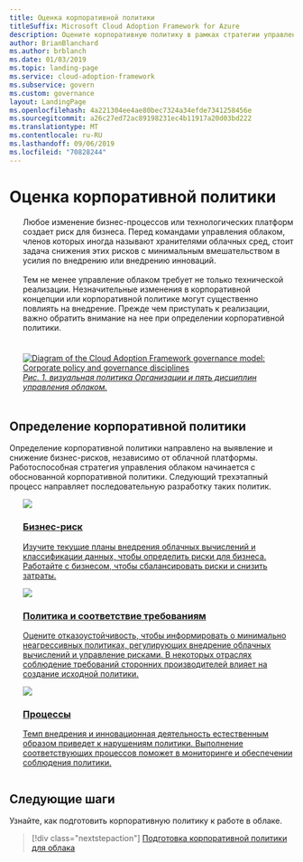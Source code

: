 ```yaml
---
title: Оценка корпоративной политики
titleSuffix: Microsoft Cloud Adoption Framework for Azure
description: Оцените корпоративную политику в рамках стратегии управления облаком.
author: BrianBlanchard
ms.author: brblanch
ms.date: 01/03/2019
ms.topic: landing-page
ms.service: cloud-adoption-framework
ms.subservice: govern
ms.custom: governance
layout: LandingPage
ms.openlocfilehash: 4a221304ee4ae80bec7324a34efde7341258456e
ms.sourcegitcommit: a26c27ed72ac89198231ec4b11917a20d03bd222
ms.translationtype: MT
ms.contentlocale: ru-RU
ms.lasthandoff: 09/06/2019
ms.locfileid: "70828244"
---
```

# <a name="evaluate-corporate-policy"></a>Оценка корпоративной политики

<!-- markdownlint-disable MD033 -->

<ul class="panelContent cardsI">
<li style="display: flex; flex-direction: column;">
    <div class="cardSize">
        <div class="cardPadding" style="padding-bottom:10px;">
            <div class="card" style="padding-bottom:10px;">
                <div class="cardText" style="padding-left:0px;">
Любое изменение бизнес-процессов или технологических платформ создает риск для бизнеса. Перед командами управления облаком, членов которых иногда называют хранителями облачных сред, стоит задача снижения этих рисков с минимальным вмешательством в усилия по внедрению или внедрению инноваций.<br/><br/>Тем не менее управление облаком требует не только технической реализации. Незначительные изменения в корпоративной концепции или корпоративной политике могут существенно повлиять на внедрение. Прежде чем приступать к реализации, важно обратить внимание на нее при определении корпоративной политики.<br/><br/>
                </div>
            </div>
        </div>
    </div>
</li>
<li style="display: flex; flex-direction: column;">
    <a href="../_images/operational-transformation-govern-highres.png" style="display: flex; flex-direction: column; flex: 1 0 auto;">
        <div class="cardSize">
            <div class="cardPadding" style="padding-bottom:10px;">
                <div class="card" style="padding-bottom:10px;">
                    <div class="cardText" style="padding-left:0px;">
<img src="../_images/operational-transformation-govern-highres.png" alt="Diagram of the Cloud Adoption Framework governance model: Corporate policy and governance disciplines">
<br/>
<i>Рис. 1. визуальная политика Организации и пять дисциплин управления облаком.</i>
                    </div>
                </div>
            </div>
        </div>
    </a>
</li>
</ul>

<!-- markdownlint-enable MD033 -->

## <a name="define-corporate-policy"></a>Определение корпоративной политики

Определение корпоративной политики направлено на выявление и снижение бизнес-рисков, независимо от облачной платформы. Работоспособная стратегия управления облаком начинается с обоснованной корпоративной политики. Следующий трехэтапный процесс направляет последовательную разработку таких политик.

<!-- markdownlint-disable MD033 -->

<ul class="panelContent cardsF">
<li style="display: flex; flex-direction: column;">
    <a href="./policy-compliance/understanding-business-risk.md" style="display: flex; flex-direction: column; flex: 1 0 auto;">
        <div class="cardSize" style="flex: 1 0 auto; display: flex;">
            <div class="cardPadding" style="display: flex;">
                <div class="card">
                    <div class="cardImageOuter">
                        <div class="cardImage">
                            <img src="../_images/governance/business-risk.png" class="x-hidden-focus"/>
                        </div>
                    </div>
                    <div class="cardText">
                        <h3>Бизнес-риск</h3>
                        <p>Изучите текущие планы внедрения облачных вычислений и классификации данных, чтобы определить риски для бизнеса. Работайте с бизнесом, чтобы сбалансировать риски и снизить затраты.</p>
                    </div>
                </div>
            </div>
        </div>
    </a>
</li>
<li style="display: flex; flex-direction: column;">
    <a href="./policy-compliance/define-policy.md" style="display: flex; flex-direction: column; flex: 1 0 auto;">
        <div class="cardSize" style="flex: 1 0 auto; display: flex;">
            <div class="cardPadding" style="display: flex;">
                <div class="card">
                    <div class="cardImageOuter">
                        <div class="cardImage">
                            <img src="../_images/governance/corporate-policy.png" class="x-hidden-focus"/>
                        </div>
                    </div>
                    <div class="cardText">
                        <h3>Политика и соответствие требованиям</h3>
                        <p>Оцените отказоустойчивость, чтобы информировать о минимально неагрессивных политиках, регулирующих внедрение облачных вычислений и управление рисками. В некоторых отраслях соблюдение требований сторонних производителей влияет на создание исходной политики.</p>
                    </div>
                </div>
            </div>
        </div>
    </a>
</li>
<li style="display: flex; flex-direction: column;">
    <a href="./policy-compliance/processes.md" style="display: flex; flex-direction: column; flex: 1 0 auto;">
        <div class="cardSize" style="flex: 1 0 auto; display: flex;">
            <div class="cardPadding" style="display: flex;">
                <div class="card">
                    <div class="cardImageOuter">
                        <div class="cardImage">
                            <img src="../_images/governance/enforcement.png" class="x-hidden-focus"/>
                        </div>
                    </div>
                    <div class="cardText">
                        <h3>Процессы</h3>
                        <p>Темп внедрения и инновационная деятельность естественным образом приведет к нарушениям политики. Выполнение соответствующих процессов поможет в мониторинге и обеспечении соблюдения политики.</p>
                    </div>
                </div>
            </div>
        </div>
    </a>
</li>
</ul>

<!-- markdownlint-enable MD033 -->

## <a name="next-steps"></a>Следующие шаги

Узнайте, как подготовить корпоративную политику к работе в облаке.

> [!div class="nextstepaction"]
> [Подготовка корпоративной политики для облака](./policy-compliance/index.md)
